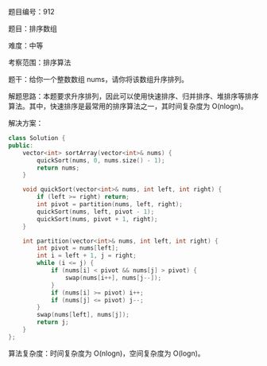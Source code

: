 题目编号：912

题目：排序数组

难度：中等

考察范围：排序算法

题干：给你一个整数数组 nums，请你将该数组升序排列。

解题思路：本题要求升序排列，因此可以使用快速排序、归并排序、堆排序等排序算法。其中，快速排序是最常用的排序算法之一，其时间复杂度为 O(nlogn)。

解决方案：

```cpp
class Solution {
public:
    vector<int> sortArray(vector<int>& nums) {
        quickSort(nums, 0, nums.size() - 1);
        return nums;
    }

    void quickSort(vector<int>& nums, int left, int right) {
        if (left >= right) return;
        int pivot = partition(nums, left, right);
        quickSort(nums, left, pivot - 1);
        quickSort(nums, pivot + 1, right);
    }

    int partition(vector<int>& nums, int left, int right) {
        int pivot = nums[left];
        int i = left + 1, j = right;
        while (i <= j) {
            if (nums[i] < pivot && nums[j] > pivot) {
                swap(nums[i++], nums[j--]);
            }
            if (nums[i] >= pivot) i++;
            if (nums[j] <= pivot) j--;
        }
        swap(nums[left], nums[j]);
        return j;
    }
};
```

算法复杂度：时间复杂度为 O(nlogn)，空间复杂度为 O(logn)。